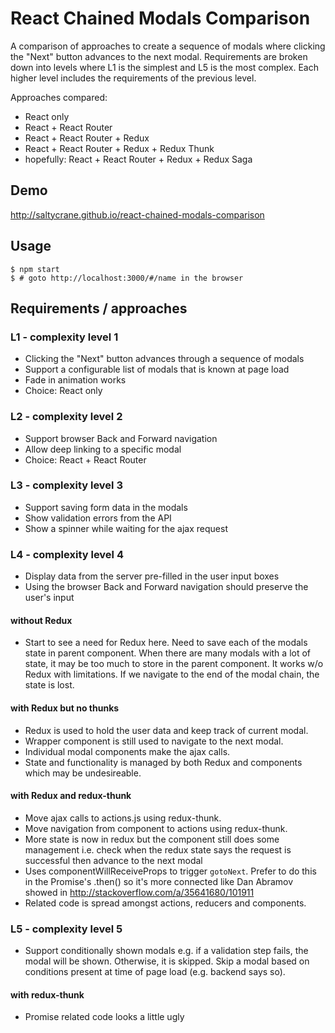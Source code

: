 # React Chained Modals Comparison

A comparison of approaches to create a sequence of modals where clicking the "Next"
button advances to the next modal. Requirements are broken down into levels where
L1 is the simplest and L5 is the most complex. Each higher level includes the
requirements of the previous level.

Approaches compared:

 - React only
 - React + React Router
 - React + React Router + Redux
 - React + React Router + Redux + Redux Thunk
 - hopefully: React + React Router + Redux + Redux Saga
 
## Demo

http://saltycrane.github.io/react-chained-modals-comparison
 
## Usage

    $ npm start
    $ # goto http://localhost:3000/#/name in the browser

## Requirements / approaches

### L1 - complexity level 1

 - Clicking the "Next" button advances through a sequence of modals
 - Support a configurable list of modals that is known at page load
 - Fade in animation works
 - Choice: React only
 
### L2 - complexity level 2

 - Support browser Back and Forward navigation
 - Allow deep linking to a specific modal
 - Choice: React + React Router
 
### L3 - complexity level 3

 - Support saving form data in the modals
 - Show validation errors from the API
 - Show a spinner while waiting for the ajax request

### L4 - complexity level 4

 - Display data from the server pre-filled in the user input boxes
 - Using the browser Back and Forward navigation should preserve the user's input
 
#### without Redux

 - Start to see a need for Redux here. Need to save each of the modals state in parent component.
   When there are many modals with a lot of state, it may be too much to store in the parent component.
   It works w/o Redux with limitations. If we navigate to the end of the modal chain, the state is lost.

#### with Redux but no thunks

 - Redux is used to hold the user data and keep track of current modal.
 - Wrapper component is still used to navigate to the next modal.
 - Individual modal components make the ajax calls.
 - State and functionality is managed by both Redux and components which may be undesireable.

#### with Redux and redux-thunk

 - Move ajax calls to actions.js using redux-thunk.
 - Move navigation from component to actions using redux-thunk.
 - More state is now in redux but the component still does some management
   i.e. check when the redux state says the request is successful then advance to the next modal
 - Uses componentWillReceiveProps to trigger `gotoNext`.
   Prefer to do this in the Promise's .then() so it's more connected like Dan Abramov
   showed in http://stackoverflow.com/a/35641680/101911
 - Related code is spread amongst actions, reducers and components.

### L5 - complexity level 5

 - Support conditionally shown modals
   e.g. if a validation step fails, the modal will be shown. Otherwise, it is skipped.
   Skip a modal based on conditions present at time of page load (e.g. backend says so).

#### with redux-thunk

 - Promise related code looks a little ugly
